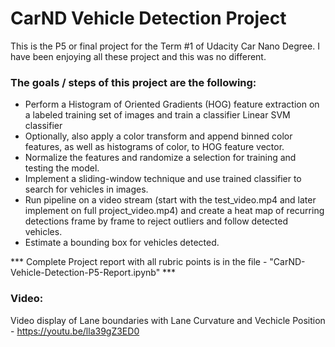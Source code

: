 # CarND Vehicle Detection Project

This is the P5 or final project for the Term #1 of Udacity Car Nano Degree. I have been enjoying all these project and this was no different.

### The goals / steps of this project are the following:
  * Perform a Histogram of Oriented Gradients (HOG) feature extraction on a labeled training set of images and train a classifier Linear SVM classifier
  * Optionally, also apply a color transform and append binned color features, as well as histograms of color, to HOG feature vector.
  * Normalize the features and randomize a selection for training and testing the model.
  * Implement a sliding-window technique and use trained classifier to search for vehicles in images.
  * Run pipeline on a video stream (start with the test_video.mp4 and later implement on full project_video.mp4) and create a heat map of recurring detections frame by frame to reject outliers and follow detected vehicles.
  * Estimate a bounding box for vehicles detected.

*** Complete Project report with all rubric points is in the file - "CarND-Vehicle-Detection-P5-Report.ipynb" ***

### Video:

Video display of Lane boundaries with Lane Curvature and Vechicle Position - https://youtu.be/lla39gZ3ED0
